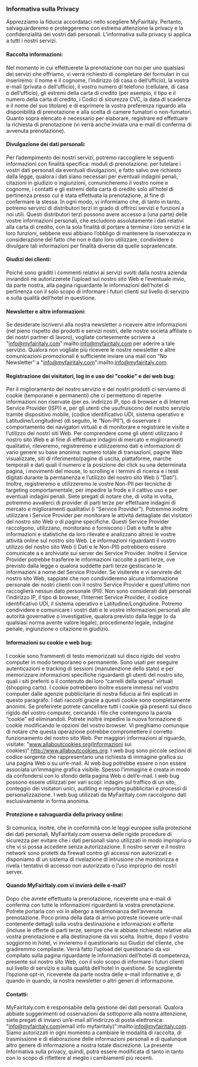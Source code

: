 ### Informativa sulla Privacy

Apprezziamo la fiducia accordataci nello scegliere MyFairItaly. Pertanto, salvaguarderemo e proteggeremo con estrema attenzione la privacy e la confidenzialità dei vostri dati personali. L’informativa sulla privacy si applica a tutti i nostri servizi.

#### Raccolta informazioni:

Nel momento in cui effettuerete la prenotazione con noi per uno qualsiasi dei servizi che offriamo, vi verrà richiesto di completare dei formulari in cui inseriremo: il nome e il cognome, l’indirizzo (di casa o dell’ufficio), la vostra e-mail (privata o dell’ufficio), il vostro numero di telefono (cellulare, di casa o dell’ufficio), gli estremi della carta di credito (per esempio, il tipo e il numero della carta di credito, i Codici di sicurezza CVC, la data di scadenza e il nome del suo titolare) e di esprimere la vostra preferenza riguardo alla disponibilità di prenotazione e alla scelta di camere fumatori o non-fumatori. Quanto sopra elencato è necessario per elaborare, registrare ed effettuare la richiesta di prenotazione (vi verrà anche inviata una e-mail di conferma di avvenuta prenotazione).

#### Divulgazione dei dati personali:

Per l’adempimento dei nostri servizi, potremo raccogliere le seguenti informazioni con finalità specifica: moduli di prenotazione: per tutelare i vostri dati personali da eventuali divulgazioni, e fatto salvo ove richiesto dalla legge, qualora i dati siano necessari per eventuali indagini penali, citazioni in giudizio o ingiunzioni, comunicheremo il vostro nome e cognome, i contatti e gli estremi della carta di credito solo all’hotel di pertinenza presso cui è stata effettuata la prenotazione, al fine di confermare la stessa. In ogni modo, vi informiamo che, di tanto in tanto, potremo servirci di distributori terzi in grado di offrirci servizi e funzioni a noi utili. Questi distributori terzi possono avere accesso a (una parte) delle vostre informazioni personali, che escludono assolutamente i dati relativi alla carta di credito, con la sola finalità di portare a termine i loro servizi e le loro funzioni, sebbene essi abbiano l’obbligo di mantenere la riservatezza in considerazione del fatto che non è dato loro utilizzare, condividere o divulgare tali informazioni per finalità diverse da quelle sopraelencate.

#### Giudizi dei clienti:

Poichè sono graditi i commenti relativi ai servizi svolti dalla nostra azienda inviandoli ne autorizzerete l’upload sul nostro sito Web e l’eventuale invio, da parte nostra, alla pagina riguardante le informazioni dell’hotel di pertinenza con il solo scopo di informare i futuri clienti sul livello di servizio e sulla qualità dell’hotel in questione.

#### Newsletter e altre informazioni:

Se desiderate iscrivervi alla nostra newsletter o ricevere altre informazioni (nel pieno rispetto dei prodotti e servizi nostri, delle nostre società affiliate o dei nostri partner di lavoro), vogliate cortesemente scrivere a "info@myfairitaly.com":mailto:info@myfairitaly.com per aderire a tale servizio. Qualora non vogliate più ricevere le nostre newsletter e altre comunicazioni promozionali è sufficiente inviare una mail con "No Newsletter" a "info@myfairitaly.com":mailto:info@myfairitaly.com.

#### Registrazione dei visitatori, log in e uso dei "cookie" e dei web bug:

Per il miglioramento del nostro servizio e dei nostri prodotti ci serviamo di cookie (temporanei e permanenti) che ci permettono di reperire informazioni non riservate (per es. indirizzo IP, tipo di browser e di Internet Service Provider (ISP)) e, per gli utenti che usufruiscono del nostro servizio tramite dispositivo mobile, (codice identificativo UDI, sistema operativo e Latitudine/Longitudine) (di seguito, le “Non-PII”), di osservare il comportamento dei navigatori virtuali e di monitorare e registrare le visite e l’utilizzo dei nostri siti Web. Per comprendere come gli utenti utilizzano il nostro sito Web e al fine di effettuare indagini di mercato e miglioramenti qualitativi, rileveremo, registreremo e utilizzeremo dati e informazioni di vario genere su base anonima: numero totale di transazioni, pagine Web visualizzate, siti di riferimento/pagine di uscita, piattaforme, marche temporali e dati quali il numero e la posizione dei click su una determinata pagina, i movimenti del mouse, lo scrolling e i termini di ricerca e i testi digitati durante la permanenza e l’utilizzo del nostro sito Web (i “Dati”). Inoltre, registreremo e utilizzeremo le vostre Non-PII per tecniche di targeting comportamentale, per impedire la frode e il cattivo uso e per eventuali indagini penali. Siete pregati di notare che, di volta in volta, potremmo avvalerci di provider di parti terze per effettuare indagini di mercato e miglioramenti qualitativi (i “Service Provider”). Potremmo inoltre utilizzare i Service Provider per monitorare le attività dettagliate dei visitatori del nostro sito Web o di pagine specifiche. Questi Service Provider raccolgono, utilizzano, monitorano e forniscono i Dati e tutte le altre informazioni e statistiche da loro rilevate e analizzano altresì le vostre attività online sul nostro sito Web. Le informazioni riguardanti il vostro utilizzo del nostro sito Web (i Dati e le Non-PII) potrebbero essere comunicate a e archiviate sui server dei Service Provider. Inoltre il Service Provider potrebbe trasferire le informazioni raccolte a parti terze, ove previsto dalla legge o qualora suddette parti terze gestiscano le informazioni a nome del Service Provider. Se visiterete e vi servirete del nostro sito Web, sappiate che non condivideremo alcuna informazione personale dei nostri clienti con il nostro Service Provider e quest’ultimo non raccoglierà nessun dato personale (PII). Non sono considerati dati personali l’indirizzo IP, il tipo di browser, l’Internet Service Provider, il codice identificativo UDI, il sistema operativo e Latitudine/Longitudine. Potremo condividere e comunicare i vostri dati e le vostre informazioni personali alle autorità governative o investigative, qualora previsto dalla legge (o da qualsiasi norma avente valore legale), procedimento legale, indagine penale, ingiunzione o citazione in giudizio.

#### Informazioni su cookie e web bug:

I cookie sono frammenti di testo memorizzati sul disco rigido del vostro computer in modo temporaneo o permanente. Sono usati per eseguire autenticazioni e tracking di sessioni (manutenzione dello stato) e per memorizzare informazioni specifiche riguardanti gli utenti del nostro sito, quali i siti preferiti o il contenuto dei loro “carrelli della spesa” virtuali (shopping carts). I cookie potrebbero inoltre essere immessi nel vostro computer dalle agenzie pubblicitarie di nostra fiducia ai fini esplicati in questo paragrafo. I dati raccolti grazie a questi cookie sono completamente anonimi. Se preferirete potrete cancellare tutti i cookie già presenti sul disco rigido del vostro computer, cercando i file che contengono la parola “cookie” ed eliminandoli. Potrete inoltre impedire la nuova formazione di cookie modificando le opzioni del vostro browser. Vi preghiamo comunque di notare che questa operazione potrebbe compromettere il corretto funzionamento del nostro sito Web. Per maggiori informazioni al riguardo, visitate: "www.allaboutcookies.org(Informazioni sui cookies)":http://www.allaboutcookies.org. I web bug sono piccole sezioni di codice sorgente che rappresentano una richiesta di immagine grafica su una pagina Web o su un’e-mail. Al web bug potrebbe essere o non essere associata un’immagine grafica visibile. Spesso l’immagine è creata in modo da confondersi con lo sfondo della pagina Web o dell’e-mail. I web bug possono essere utilizzati per vari scopi: indagini sul traffico di un sito, conteggio dei visitatori unici, auditing e reporting pubblicitari e processi di personalizzazione. I web bug utilizzati da MyFairItaly.com raccolgono dati esclusivamente in forma anonima.

#### Protezione e salvaguardia della privacy online:

Si comunica, inoltre, che in conformità con le leggi europee sulla protezione dei dati personali, MyFairItaly.com osserva delle rigide procedure di sicurezza per evitare che i dati personali siano utilizzati in modo improprio o che vi si possa accedere senza autorizzazione. Il nostro server e il nostro network sono protetti da firewall contro gli accessi non autorizzati e disponiamo di un sistema di rivelazione di intrusione che monitorizza e rivela i tentativi di accesso non autorizzato o l’uso improprio dei nostri server.

#### Quando MyFairItaly.com vi invierà delle e-mail?

Dopo che avrete effettuato la prenotazione, riceverete una e-mail di conferma con tutte le informazioni riguardanti la vostra prenotazione. Potrete portarla con voi in albergo a testimonianza dell’avvenuta prenotazione. Poco prima della data di arrivo potreste ricevere un’e-mail contenente dettagli sulla vostra destinazione e informazioni e offerte (incluse le offerte di parti terze, sempre che le abbiate richieste) relative alla vostra prenotazione e alla destinazione da voi scelta. Inoltre, dopo il vostro soggiorno in hotel, vi invieremo il questionario sui Giudizi del cliente, che gradiremmo compilaste. Verrà fatto l’upload del questionario da voi compilato sulla pagina riguardante le informazioni dell’hotel di competenza, presente sul nostro sito Web, con il solo scopo di informare i futuri clienti sul livello di servizio e sulla qualità dell’hotel in questione. Se sceglierete l’opzione opt-in, riceverete da parte nostra delle e-mail informative e, di quando in quando, la nostra newsletter o altri generi di informazione.

#### Contatti:

MyFairItaly.com è responsabile della gestione dei dati personali. Qualora abbiate suggerimenti od osservazioni da sottoporre alla nostra attenzione, siete pregati di inviarci un’e-mail all’indirizzo di posta elettronica: "info@myfairitaly.com(email info myfairitaly)":mailto:info@myfairitaly.com. Siamo autorizzati in ogni momento a cambiare le modalità di raccolta, di trasmissione e di elaborazione delle informazioni personali e di qualunque altro genere di informazione a nostra totale discrezione. La presente Informativa sulla privacy, quindi, potrà essere modificata di tanto in tanto con lo scopo di riflettere al meglio i cambiamenti più recenti.

</article>
<figure class="suffix_1 grid_6 omega">
</figure>
